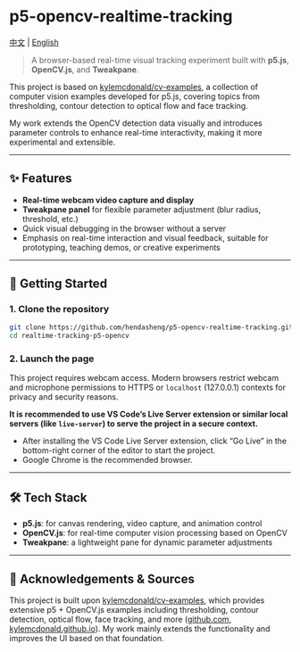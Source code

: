 # p5-opencv-realtime-tracking

[中文](./README.md) | [English](./README.en.md)

> A browser-based real-time visual tracking experiment built with **p5.js**, **OpenCV.js**, and **Tweakpane**.

This project is based on [kylemcdonald/cv-examples](https://github.com/kylemcdonald/cv-examples), a collection of computer vision examples developed for p5.js, covering topics from thresholding, contour detection to optical flow and face tracking.

My work extends the OpenCV detection data visually and introduces parameter controls to enhance real-time interactivity, making it more experimental and extensible.

---

## ✨ Features

- **Real-time webcam video capture and display**  
- **Tweakpane panel** for flexible parameter adjustment (blur radius, threshold, etc.)  
- Quick visual debugging in the browser without a server  
- Emphasis on real-time interaction and visual feedback, suitable for prototyping, teaching demos, or creative experiments  

---

## 🚀 Getting Started

### 1. Clone the repository

```bash
git clone https://github.com/hendasheng/p5-opencv-realtime-tracking.git
cd realtime-tracking-p5-opencv
```

### 2. Launch the page

This project requires webcam access. Modern browsers restrict webcam and microphone permissions to HTTPS or `localhost` (127.0.0.1) contexts for privacy and security reasons.

**It is recommended to use VS Code’s Live Server extension or similar local servers (like `live-server`) to serve the project in a secure context.**

- After installing the VS Code Live Server extension, click “Go Live” in the bottom-right corner of the editor to start the project.  
- Google Chrome is the recommended browser.  

---

## 🛠️ Tech Stack

- **p5.js**: for canvas rendering, video capture, and animation control  
- **OpenCV.js**: for real-time computer vision processing based on OpenCV  
- **Tweakpane**: a lightweight pane for dynamic parameter adjustments  

---

## 🙏 Acknowledgements & Sources

This project is built upon [kylemcdonald/cv-examples](https://github.com/kylemcdonald/cv-examples), which provides extensive p5 + OpenCV.js examples including thresholding, contour detection, optical flow, face tracking, and more ([github.com](https://github.com/kylemcdonald/cv-examples?utm_source=chatgpt.com), [kylemcdonald.github.io](https://kylemcdonald.github.io/cv-examples/?utm_source=chatgpt.com)). My work mainly extends the functionality and improves the UI based on that foundation.

